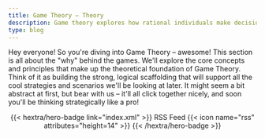 ```yaml
---
title: Game Theory – Theory
description: Game theory explores how rational individuals make decisions when the outcome depends on the choices of others.
type: blog
---
```


Hey everyone!  So you're diving into Game Theory – awesome! This section is all about the "why" behind the games. We'll explore the core concepts and principles that make up the theoretical foundation of Game Theory. Think of it as building the strong, logical scaffolding that will support all the cool strategies and scenarios we'll be looking at later.  It might seem a bit abstract at first, but bear with us – it'll all click together nicely, and soon you'll be thinking strategically like a pro!

<div style="text-align: center; margin-top: 1em;">
{{< hextra/hero-badge link="index.xml" >}}
  <span>RSS Feed</span>
  {{< icon name="rss" attributes="height=14" >}}
{{< /hextra/hero-badge >}}
</div>
